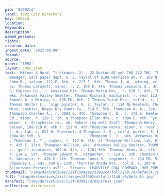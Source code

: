 ```yaml
---
pid: '03992cd'
label: 1892 City Directory
key: 1892cd
location: 
keywords: 
description: 
named_persons: 
rights: 
creation_date: 
ingest_date: '2023-08-09'
format: 
source: 
order: '3992'
layout: cmhc_item
text: 'Milner & Hurd, “trsteance. 2| - 22 Boston BI yeh THO 252 THO  Thomas John D.,
  manager, wall paper dept, G. E. Taylol Of 6194 Harrison av, r. 108 N. Hemlock. Thomas
  John R., saloon, 112 E. 6th, r. 217 E. 6th. Thomas J. W., mining, vr. 711 Harrison
  av. Thomas Lafayett, miner, r. 2, 108 E. 4th. Thomas Leonidas A., driver, D. & R.
  G. Express Co., r. Keystone blk. Thomas Maria Mrs., r. 510 E. 8th. Thomas Patrick,
  wks. Arkansas Valley Smelter. Thomas Richard, machinist, r. rear 113 W. 8th. Thomas
  Samuel A. » Mining, r. 126 EK. 8th. 7 Thomas Sarah Mrs., col’d., r. 227 W. 2d. ‘M
  Thomas Walter L., ‘sign painter, G. E. Taylor, r. 114 Ny Hemlock. Thompson Anna
  Miss, cashier, Beggs Dry Goods Co., 514 E. 5th. Thompson A. A., lab, r. 821 W. Chestnut.
  Thompson Charles A., r. 3003 E. 4th. Thompson C. B., r. 172 S. Hemlock. 7 Thompson
  Ed., miner, r. 120 E. 3d. a Thompson Ellen Mrs., r. 3004 E. 4th. “yy Thompson Gus.,
  miner, r. Strayhorse rd., ab. Robert img mett Shaft. Thompson Henry, Leadville Club
  Saloon, 108-110 W. ath r. 121 W. 4th Thompson Henry, miner, r. rear 316 E. 3d. Thompson
  J. A., lab, r. 821 W. Chestnut. 4 Thompson J. D., col’d, porter, E. Bergerman, r.
  1384 Wg 5th. 3                    -  Thompson J. J., wks. Arkansas Valley Smelter.
  , Thompson J. T., sawyer, r. 112 W. 4th. vf Thompson William, lab, Elgin Smelter,
  r. 425 E. 12th. Thompson William, wks. Arkansas Valley Smelter, THOMPSON WILLIS
  L., gen’! insurance, 104 W. 4th, r. 116] 9th. Thomson Alex. G., clk, W. W. Old,
  r. 514 E. 5th. Thomson Edward M., carpenter, r. 514 E. 5th. Thomson G. Brad., bartdr,
  G. Janowitz, r. 428 E. 5th. Thomson James R., engineer, r. 514 EB. 5th. Thornton
  Chauncey L., bds. 300 E. 11th. Thornton Rhoda Mrs., col’d, r, 205 W. 6th.  Magnificent
  Silverware Presents as7''.. Strauss  LEADVILLE COAL COMPANY, 905 POPLAR STREET '
thumbnail: "/img/derivatives/iiif/images/03992cd/full/250,/0/default.jpg"
full: "/img/derivatives/iiif/images/03992cd/full/1140,/0/default.jpg"
manifest: "/img/derivatives/iiif/03992cd/manifest.json"
collection: directories
---
```

